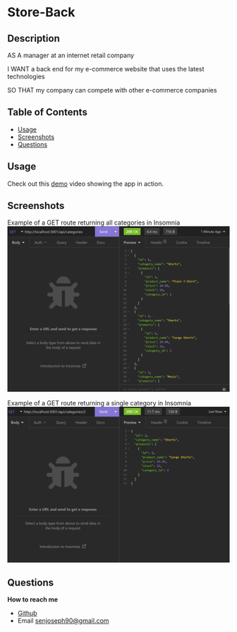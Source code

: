 # Store-Back

## Description

AS A manager at an internet retail company

I WANT a back end for my e-commerce website that uses the latest technologies

SO THAT my company can compete with other e-commerce companies

## Table of Contents

- [Usage](#usage)
- [Screenshots](#screenshots)
- [Questions](#questions)

## Usage

Check out this <a href="https://drive.google.com/file/d/1ZgmiI4oy2LXfRNLntauEXrEJRiGNf6-W/view?usp=sharing">demo</a> video showing the app in action.

## Screenshots

Example of a GET route returning all categories in Insomnia
![GET route for all categories](./assets/images/GET-All-categories.png)

Example of a GET route returning a single category in Insomnia
![GET routes for a single category](./assets/images/GET-Single-category.png)

## Questions

**How to reach me**

- <a href="https://github.com/joesen-dev">Github</a>
- Email senjoseph90@gmail.com
